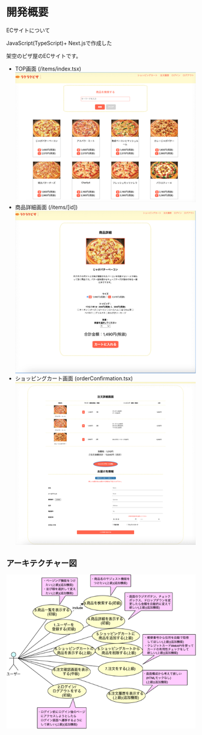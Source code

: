 # 開発概要
ECサイトについて

JavaScript(TypeScript)+ Next.jsで作成した

架空のピザ屋のECサイトです。
- TOP画面 (/items/index.tsx)
![一覧画面](/public/TOP.png) 
- 商品詳細画面 (/items/[id])
![商品詳細画面](/public/ITEM.png)
- ショッピングカート画面 (orderConfirmation.tsx)
![カート](/public/CART.png)
## アーキテクチャー図
![ユースケース図](/public/ユースケース図.png)

